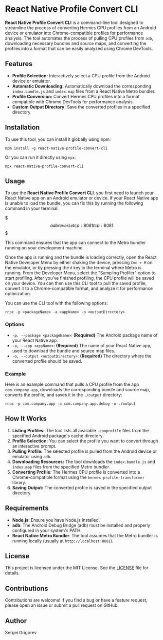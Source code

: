 # React Native Profile Convert CLI

**React Native Profile Convert CLI** is a command-line tool designed to streamline the process of converting Hermes CPU profiles from an Android device or emulator into Chrome-compatible profiles for performance analysis. The tool automates the process of pulling CPU profiles from `adb`, downloading necessary bundles and source maps, and converting the profiles into a format that can be easily analyzed using Chrome DevTools.

## Features

- **Profile Selection:** Interactively select a CPU profile from the Android device or emulator.
- **Automatic Downloading:** Automatically download the corresponding `index.bundle.js` and `index.map` files from a React Native Metro bundler.
- **Profile Conversion:** Convert Hermes CPU profiles into a format compatible with Chrome DevTools for performance analysis.
- **Custom Output Directory:** Save the converted profiles in a specified directory.

## Installation

To use this tool, you can install it globally using npm:

```
npm install -g react-native-profile-convert-cli
```

Or you can run it directly using `npx`:

```
npx react-native-profile-convert-cli
```

## Usage

To use the **React Native Profile Convert CLI**, you first need to launch your React Native app on an Android emulator or device. If your React Native app is unable to load the bundle, you can fix this by running the following command in your terminal:

$$$
adb reverse tcp:8081 tcp:8081
$$$

This command ensures that the app can connect to the Metro bundler running on your development machine.

Once the app is running and the bundle is loading correctly, open the React Native Developer Menu by either shaking the device, pressing `Cmd + M` on the emulator, or by pressing the `d` key in the terminal where Metro is running. From the Developer Menu, select the "Sampling Profiler" option to start profiling. After you've finished profiling, the CPU profile will be saved on your device. You can then use this CLI tool to pull the saved profile, convert it to a Chrome-compatible format, and analyze it for performance optimization.

You can use the CLI tool with the following options:

```
rnpc -p <packageName> -a <appName> -o <outputDirectory>
```

### Options

- `-p, --package <packageName>`: **(Required)** The Android package name of your React Native app.
- `-a, --app <appName>`: **(Required)** The name of your React Native app, used to download the bundle and source map files.
- `-o, --output <outputDirectory>`: **(Required)** The directory where the converted profile should be saved.

### Example

Here is an example command that pulls a CPU profile from the app `com.company.app`, downloads the corresponding bundle and source map, converts the profile, and saves it in the `./output` directory:

```
rnpc -p com.company.app -a com.company.app.debug -o ./output
```

## How It Works

1. **Listing Profiles:** The tool lists all available `.cpuprofile` files from the specified Android package's cache directory.
2. **Profile Selection:** You can select the profile you want to convert through an interactive prompt.
3. **Pulling Profile:** The selected profile is pulled from the Android device or emulator using `adb`.
4. **Downloading Resources:** The tool downloads the `index.bundle.js` and `index.map` files from the specified Metro bundler.
5. **Converting Profile:** The Hermes CPU profile is converted into a Chrome-compatible format using the `hermes-profile-transformer` library.
6. **Saving Output:** The converted profile is saved in the specified output directory.

## Requirements

- **Node.js**: Ensure you have Node.js installed.
- **adb**: The Android Debug Bridge (adb) must be installed and properly configured in your system's PATH.
- **React Native Metro Bundler**: The tool assumes that the Metro bundler is running locally (usually at `http://localhost:8081`).

## License

This project is licensed under the MIT License. See the [LICENSE](LICENSE) file for details.

## Contributions

Contributions are welcome! If you find a bug or have a feature request, please open an issue or submit a pull request on GitHub.

## Author

Sergei Grigorev
